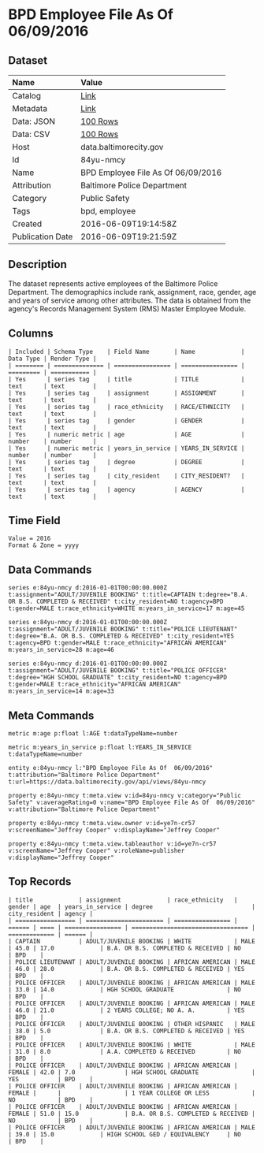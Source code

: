 # BPD Employee File As Of 06/09/2016

## Dataset

| Name | Value |
| :--- | :---- |
| Catalog | [Link](https://catalog.data.gov/dataset/bpd-employee-file-as-of-06-09-2016) |
| Metadata | [Link](https://data.baltimorecity.gov/api/views/84yu-nmcy) |
| Data: JSON | [100 Rows](https://data.baltimorecity.gov/api/views/84yu-nmcy/rows.json?max_rows=100) |
| Data: CSV | [100 Rows](https://data.baltimorecity.gov/api/views/84yu-nmcy/rows.csv?max_rows=100) |
| Host | data.baltimorecity.gov |
| Id | 84yu-nmcy |
| Name | BPD Employee File As Of 06/09/2016 |
| Attribution | Baltimore Police Department |
| Category | Public Safety |
| Tags | bpd, employee |
| Created | 2016-06-09T19:14:58Z |
| Publication Date | 2016-06-09T19:21:59Z |

## Description

The dataset represents active employees of the Baltimore Police Department.  The demographics include rank, assignment, race, gender, age and years of service among other attributes.  The data is obtained from the agency's Records Management System (RMS) Master Employee Module.

## Columns

```ls
| Included | Schema Type    | Field Name       | Name             | Data Type | Render Type |
| ======== | ============== | ================ | ================ | ========= | =========== |
| Yes      | series tag     | title            | TITLE            | text      | text        |
| Yes      | series tag     | assignment       | ASSIGNMENT       | text      | text        |
| Yes      | series tag     | race_ethnicity   | RACE/ETHNICITY   | text      | text        |
| Yes      | series tag     | gender           | GENDER           | text      | text        |
| Yes      | numeric metric | age              | AGE              | number    | number      |
| Yes      | numeric metric | years_in_service | YEARS_IN_SERVICE | number    | number      |
| Yes      | series tag     | degree           | DEGREE           | text      | text        |
| Yes      | series tag     | city_resident    | CITY_RESIDENT?   | text      | text        |
| Yes      | series tag     | agency           | AGENCY           | text      | text        |
```

## Time Field

```ls
Value = 2016
Format & Zone = yyyy
```

## Data Commands

```ls
series e:84yu-nmcy d:2016-01-01T00:00:00.000Z t:assignment="ADULT/JUVENILE BOOKING" t:title=CAPTAIN t:degree="B.A. OR B.S. COMPLETED & RECEIVED" t:city_resident=NO t:agency=BPD t:gender=MALE t:race_ethnicity=WHITE m:years_in_service=17 m:age=45

series e:84yu-nmcy d:2016-01-01T00:00:00.000Z t:assignment="ADULT/JUVENILE BOOKING" t:title="POLICE LIEUTENANT" t:degree="B.A. OR B.S. COMPLETED & RECEIVED" t:city_resident=YES t:agency=BPD t:gender=MALE t:race_ethnicity="AFRICAN AMERICAN" m:years_in_service=28 m:age=46

series e:84yu-nmcy d:2016-01-01T00:00:00.000Z t:assignment="ADULT/JUVENILE BOOKING" t:title="POLICE OFFICER" t:degree="HGH SCHOOL GRADUATE" t:city_resident=NO t:agency=BPD t:gender=MALE t:race_ethnicity="AFRICAN AMERICAN" m:years_in_service=14 m:age=33
```

## Meta Commands

```ls
metric m:age p:float l:AGE t:dataTypeName=number

metric m:years_in_service p:float l:YEARS_IN_SERVICE t:dataTypeName=number

entity e:84yu-nmcy l:"BPD Employee File As Of  06/09/2016" t:attribution="Baltimore Police Department" t:url=https://data.baltimorecity.gov/api/views/84yu-nmcy

property e:84yu-nmcy t:meta.view v:id=84yu-nmcy v:category="Public Safety" v:averageRating=0 v:name="BPD Employee File As Of  06/09/2016" v:attribution="Baltimore Police Department"

property e:84yu-nmcy t:meta.view.owner v:id=ye7n-cr57 v:screenName="Jeffrey Cooper" v:displayName="Jeffrey Cooper"

property e:84yu-nmcy t:meta.view.tableauthor v:id=ye7n-cr57 v:screenName="Jeffrey Cooper" v:roleName=publisher v:displayName="Jeffrey Cooper"
```

## Top Records

```ls
| title             | assignment             | race_ethnicity   | gender | age  | years_in_service | degree                            | city_resident | agency | 
| ================= | ====================== | ================ | ====== | ==== | ================ | ================================= | ============= | ====== | 
| CAPTAIN           | ADULT/JUVENILE BOOKING | WHITE            | MALE   | 45.0 | 17.0             | B.A. OR B.S. COMPLETED & RECEIVED | NO            | BPD    | 
| POLICE LIEUTENANT | ADULT/JUVENILE BOOKING | AFRICAN AMERICAN | MALE   | 46.0 | 28.0             | B.A. OR B.S. COMPLETED & RECEIVED | YES           | BPD    | 
| POLICE OFFICER    | ADULT/JUVENILE BOOKING | AFRICAN AMERICAN | MALE   | 33.0 | 14.0             | HGH SCHOOL GRADUATE               | NO            | BPD    | 
| POLICE OFFICER    | ADULT/JUVENILE BOOKING | AFRICAN AMERICAN | MALE   | 46.0 | 21.0             | 2 YEARS COLLEGE; NO A. A.         | YES           | BPD    | 
| POLICE OFFICER    | ADULT/JUVENILE BOOKING | OTHER HISPANIC   | MALE   | 38.0 | 5.0              | B.A. OR B.S. COMPLETED & RECEIVED | YES           | BPD    | 
| POLICE OFFICER    | ADULT/JUVENILE BOOKING | WHITE            | MALE   | 31.0 | 8.0              | A.A. COMPLETED & RECEIVED         | NO            | BPD    | 
| POLICE OFFICER    | ADULT/JUVENILE BOOKING | AFRICAN AMERICAN | FEMALE | 42.0 | 7.0              | HGH SCHOOL GRADUATE               | YES           | BPD    | 
| POLICE OFFICER    | ADULT/JUVENILE BOOKING | AFRICAN AMERICAN | FEMALE |      |                  | 1 YEAR COLLEGE OR LESS            | NO            | BPD    | 
| POLICE OFFICER    | ADULT/JUVENILE BOOKING | AFRICAN AMERICAN | FEMALE | 51.0 | 15.0             | B.A. OR B.S. COMPLETED & RECEIVED | NO            | BPD    | 
| POLICE OFFICER    | ADULT/JUVENILE BOOKING | AFRICAN AMERICAN | MALE   | 39.0 | 15.0             | HIGH SCHOOL GED / EQUIVALENCY     | NO            | BPD    | 
```